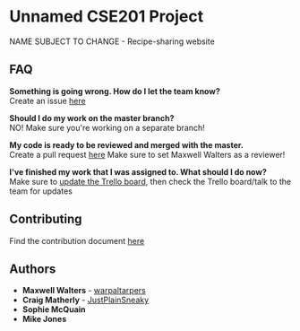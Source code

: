 # Unnamed CSE201 Project
NAME SUBJECT TO CHANGE - Recipe-sharing website

## FAQ
**Something is going wrong. How do I let the team know?**  
Create an issue [here](https://github.com/warpaltarpers/cse201-project/issues)

**Should I do my work on the master branch?**  
NO! Make sure you're working on a separate branch!

**My code is ready to be reviewed and merged with the master.**  
Create a pull request [here](https://github.com/warpaltarpers/cse201-project/pulls)
Make sure to set Maxwell Walters as a reviewer!

**I've finished my work that I was assigned to. What should I do now?**  
Make sure to [update the Trello board](https://trello.com/b/OFmagSiH/team-board), then check the Trello board/talk to the team for updates

## Contributing
Find the contribution document [here](https://github.com/warpaltarpers/cse201-project/blob/master/CONTRIBUTING.md)

## Authors
* **Maxwell Walters** - [warpaltarpers](https://github.com/warpaltarpers)
* **Craig Matherly** - [JustPlainSneaky](https://github.com/JustPlainSneaky)
* **Sophie McQuain**
* **Mike Jones**
